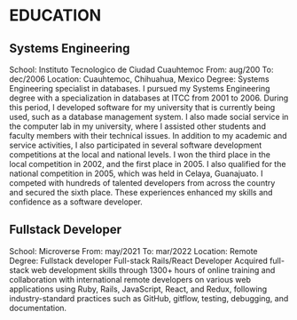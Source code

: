 # EDUCATION
## Systems Engineering
School: Instituto Tecnologico de Ciudad Cuauhtemoc
From: aug/200
To: dec/2006
Location: Cuauhtemoc, Chihuahua, Mexico
Degree: Systems Engineering specialist in databases.
I pursued my Systems Engineering degree with a specialization in databases at ITCC from 2001 to 2006. During this period, I developed software for my university that is currently being used, such as a database management system. I also made social service in the computer lab in my university, where I assisted other students and faculty members with their technical issues.
In addition to my academic and service activities, I also participated in several software development competitions at the local and national levels. I won the third place in the local competition in 2002, and the first place in 2005. I also qualified for the national competition in 2005, which was held in Celaya, Guanajuato. I competed with hundreds of talented developers from across the country and secured the sixth place. These experiences enhanced my skills and confidence as a software developer.

## Fullstack Developer
School: Microverse
From: may/2021
To: mar/2022
Location: Remote
Degree: Fullstack developer 
Full-stack Rails/React Developer Acquired full-stack web development skills through 1300+ hours of online training and collaboration with international remote developers on various web applications using Ruby, Rails, JavaScript, React, and Redux, following industry-standard practices such as GitHub, gitflow, testing, debugging, and documentation.
